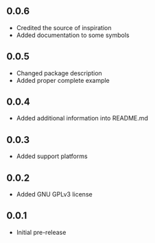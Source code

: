 ## 0.0.6

* Credited the source of inspiration
* Added documentation to some symbols

## 0.0.5

* Changed package description
* Added proper complete example

## 0.0.4

* Added additional information into README.md

## 0.0.3

* Added support platforms

## 0.0.2

* Added GNU GPLv3 license

## 0.0.1

* Initial pre-release